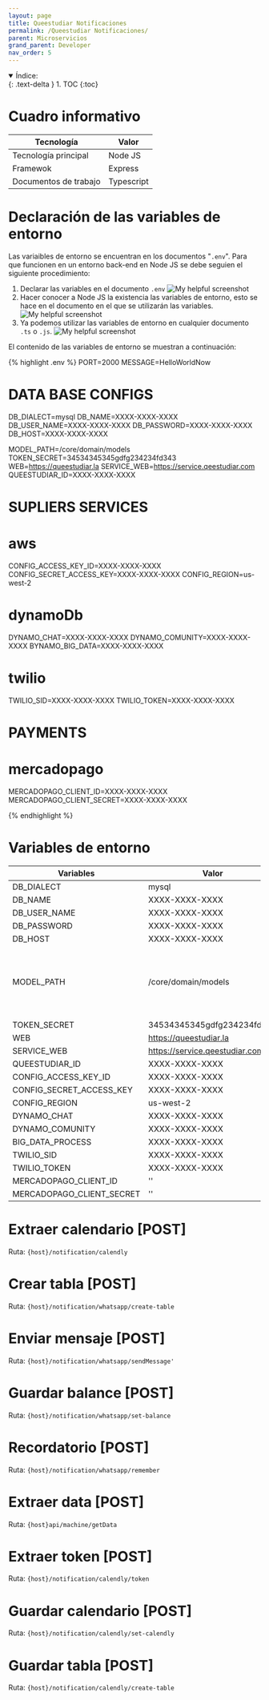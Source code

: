 ```yaml
---
layout: page
title: Queestudiar Notificaciones
permalink: /Queestudiar Notificaciones/
parent: Microservicios
grand_parent: Developer
nav_order: 5
---
```


<details open markdown="block">
  <summary>
    Índice:
  </summary>
  {: .text-delta }
1. TOC
{:toc}
</details>

# Cuadro informativo

| Tecnología      | Valor |
| ----------- | ----------- |
| Tecnología principal      | Node JS      |
| Framewok   | Express        |
| Documentos de trabajo | Typescript |

# Declaración de las variables de entorno
Las variaibles de entorno se encuentran en los documentos "`.env`". Para que funcionen en un entorno back-end en Node JS se debe seguien el siguiente procedimiento:
  1. Declarar las variables en el documento `.env`
    ![My helpful screenshot](https://cdn.discordapp.com/attachments/955522800918085684/1022156594936565811/unknown.png)
  1. Hacer conocer a Node JS la existencia las variables de entorno, esto se hace en el documento en el que se utilizarán las variables.
    ![My helpful screenshot](https://cdn.discordapp.com/attachments/955522800918085684/1013792240067420261/unknown.png)
  1. Ya podemos utilizar las variables de entorno en cualquier documento `.ts` o `.js`.
    ![My helpful screenshot](https://cdn.discordapp.com/attachments/955522800918085684/1013792103102423050/unknown.png)

El contenido de las variables de entorno se muestran a continuación:

{% highlight .env %}
  PORT=2000
MESSAGE=HelloWorldNow

# DATA BASE CONFIGS
DB_DIALECT=mysql
DB_NAME=XXXX-XXXX-XXXX
DB_USER_NAME=XXXX-XXXX-XXXX
DB_PASSWORD=XXXX-XXXX-XXXX
DB_HOST=XXXX-XXXX-XXXX

MODEL_PATH=/core/domain/models
TOKEN_SECRET=34534345345gdfg234234fd343
WEB=https://queestudiar.la
SERVICE_WEB=https://service.qeestudiar.com
QUEESTUDIAR_ID=XXXX-XXXX-XXXX


# SUPLIERS SERVICES
# aws
CONFIG_ACCESS_KEY_ID=XXXX-XXXX-XXXX
CONFIG_SECRET_ACCESS_KEY=XXXX-XXXX-XXXX
CONFIG_REGION=us-west-2

# dynamoDb
DYNAMO_CHAT=XXXX-XXXX-XXXX
DYNAMO_COMUNITY=XXXX-XXXX-XXXX
BYNAMO_BIG_DATA=XXXX-XXXX-XXXX

# twilio
TWILIO_SID=XXXX-XXXX-XXXX
TWILIO_TOKEN=XXXX-XXXX-XXXX

# PAYMENTS
# mercadopago
MERCADOPAGO_CLIENT_ID=XXXX-XXXX-XXXX
MERCADOPAGO_CLIENT_SECRET=XXXX-XXXX-XXXX




{% endhighlight %}

<!--  -->

# Variables de entorno

| Variables                   | Valor                                 | Descripción |
| -----------                 | -----------                           | ----------- |
| DB_DIALECT                  | mysql                         | -- |
| DB_NAME                     | XXXX-XXXX-XXXX           | -- |
| DB_USER_NAME                | XXXX-XXXX-XXXX                              | -- |
| DB_PASSWORD                 | XXXX-XXXX-XXXX                      | -- |
| DB_HOST                     | XXXX-XXXX-XXXX         | -- |
| MODEL_PATH                  | /core/domain/models               | Ruta de la ubicación de los archivos modelo en este proyecto |
| TOKEN_SECRET                | 34534345345gdfg234234fd343        | -- |
| WEB                     | https://queestudiar.la        | -- |
| SERVICE_WEB                | https://service.qeestudiar.com                 | -- |
| QUEESTUDIAR_ID                   | XXXX-XXXX-XXXX | -- |
| CONFIG_ACCESS_KEY_ID                   | XXXX-XXXX-XXXX | -- |
| CONFIG_SECRET_ACCESS_KEY                   | XXXX-XXXX-XXXX | -- |
| CONFIG_REGION                   | us-west-2 | -- |
| DYNAMO_CHAT                   | XXXX-XXXX-XXXX | -- |
| DYNAMO_COMUNITY                   | XXXX-XXXX-XXXX | -- |
| BIG_DATA_PROCESS                   | XXXX-XXXX-XXXX | -- |
| TWILIO_SID | XXXX-XXXX-XXXX | -- |
| TWILIO_TOKEN |XXXX-XXXX-XXXX  | -- |
| MERCADOPAGO_CLIENT_ID                   | '' | -- |
| MERCADOPAGO_CLIENT_SECRET                   | '' | -- |

# Extraer calendario [POST]
Ruta: `{host}/notification/calendly`

# Crear tabla [POST]
Ruta: `{host}/notification/whatsapp/create-table`

# Enviar mensaje [POST]
Ruta: `{host}/notification/whatsapp/sendMessage'`

# Guardar balance [POST]
Ruta: `{host}/notification/whatsapp/set-balance`

# Recordatorio [POST]
Ruta: `{host}/notification/whatsapp/remember`

# Extraer data [POST]
Ruta: `{host}api/machine/getData`

# Extraer token [POST]
Ruta: `{host}/notification/calendly/token`

# Guardar calendario [POST]
Ruta: `{host}/notification/calendly/set-calendly`

# Guardar tabla [POST]
Ruta: `{host}/notification/calendly/create-table`

